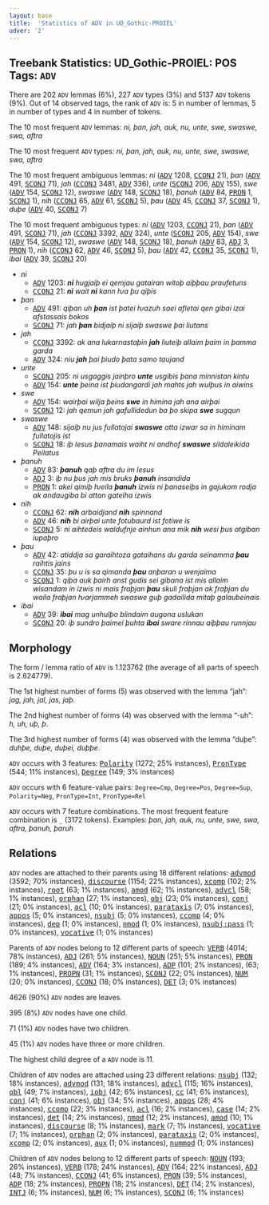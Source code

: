 ```yaml
---
layout: base
title:  'Statistics of ADV in UD_Gothic-PROIEL'
udver: '2'
---
```


## Treebank Statistics: UD_Gothic-PROIEL: POS Tags: `ADV`

There are 202 `ADV` lemmas (6%), 227 `ADV` types (3%) and 5137 `ADV` tokens (9%).
Out of 14 observed tags, the rank of `ADV` is: 5 in number of lemmas, 5 in number of types and 4 in number of tokens.

The 10 most frequent `ADV` lemmas: <em>ni, þan, jah, auk, nu, unte, swe, swaswe, swa, aftra</em>

The 10 most frequent `ADV` types:  <em>ni, þan, jah, auk, nu, unte, swe, swaswe, swa, aftra</em>

The 10 most frequent ambiguous lemmas: <em>ni</em> (<tt><a href="got_proiel-pos-ADV.html">ADV</a></tt> 1208, <tt><a href="got_proiel-pos-CCONJ.html">CCONJ</a></tt> 21), <em>þan</em> (<tt><a href="got_proiel-pos-ADV.html">ADV</a></tt> 491, <tt><a href="got_proiel-pos-SCONJ.html">SCONJ</a></tt> 71), <em>jah</em> (<tt><a href="got_proiel-pos-CCONJ.html">CCONJ</a></tt> 3481, <tt><a href="got_proiel-pos-ADV.html">ADV</a></tt> 336), <em>unte</em> (<tt><a href="got_proiel-pos-SCONJ.html">SCONJ</a></tt> 206, <tt><a href="got_proiel-pos-ADV.html">ADV</a></tt> 155), <em>swe</em> (<tt><a href="got_proiel-pos-ADV.html">ADV</a></tt> 154, <tt><a href="got_proiel-pos-SCONJ.html">SCONJ</a></tt> 12), <em>swaswe</em> (<tt><a href="got_proiel-pos-ADV.html">ADV</a></tt> 148, <tt><a href="got_proiel-pos-SCONJ.html">SCONJ</a></tt> 18), <em>þanuh</em> (<tt><a href="got_proiel-pos-ADV.html">ADV</a></tt> 84, <tt><a href="got_proiel-pos-PRON.html">PRON</a></tt> 1, <tt><a href="got_proiel-pos-SCONJ.html">SCONJ</a></tt> 1), <em>nih</em> (<tt><a href="got_proiel-pos-CCONJ.html">CCONJ</a></tt> 65, <tt><a href="got_proiel-pos-ADV.html">ADV</a></tt> 61, <tt><a href="got_proiel-pos-SCONJ.html">SCONJ</a></tt> 5), <em>þau</em> (<tt><a href="got_proiel-pos-ADV.html">ADV</a></tt> 45, <tt><a href="got_proiel-pos-CCONJ.html">CCONJ</a></tt> 37, <tt><a href="got_proiel-pos-SCONJ.html">SCONJ</a></tt> 1), <em>duþe</em> (<tt><a href="got_proiel-pos-ADV.html">ADV</a></tt> 40, <tt><a href="got_proiel-pos-SCONJ.html">SCONJ</a></tt> 7)

The 10 most frequent ambiguous types:  <em>ni</em> (<tt><a href="got_proiel-pos-ADV.html">ADV</a></tt> 1203, <tt><a href="got_proiel-pos-CCONJ.html">CCONJ</a></tt> 21), <em>þan</em> (<tt><a href="got_proiel-pos-ADV.html">ADV</a></tt> 491, <tt><a href="got_proiel-pos-SCONJ.html">SCONJ</a></tt> 71), <em>jah</em> (<tt><a href="got_proiel-pos-CCONJ.html">CCONJ</a></tt> 3392, <tt><a href="got_proiel-pos-ADV.html">ADV</a></tt> 324), <em>unte</em> (<tt><a href="got_proiel-pos-SCONJ.html">SCONJ</a></tt> 205, <tt><a href="got_proiel-pos-ADV.html">ADV</a></tt> 154), <em>swe</em> (<tt><a href="got_proiel-pos-ADV.html">ADV</a></tt> 154, <tt><a href="got_proiel-pos-SCONJ.html">SCONJ</a></tt> 12), <em>swaswe</em> (<tt><a href="got_proiel-pos-ADV.html">ADV</a></tt> 148, <tt><a href="got_proiel-pos-SCONJ.html">SCONJ</a></tt> 18), <em>þanuh</em> (<tt><a href="got_proiel-pos-ADV.html">ADV</a></tt> 83, <tt><a href="got_proiel-pos-ADJ.html">ADJ</a></tt> 3, <tt><a href="got_proiel-pos-PRON.html">PRON</a></tt> 1), <em>nih</em> (<tt><a href="got_proiel-pos-CCONJ.html">CCONJ</a></tt> 62, <tt><a href="got_proiel-pos-ADV.html">ADV</a></tt> 46, <tt><a href="got_proiel-pos-SCONJ.html">SCONJ</a></tt> 5), <em>þau</em> (<tt><a href="got_proiel-pos-ADV.html">ADV</a></tt> 42, <tt><a href="got_proiel-pos-CCONJ.html">CCONJ</a></tt> 35, <tt><a href="got_proiel-pos-SCONJ.html">SCONJ</a></tt> 1), <em>ibai</em> (<tt><a href="got_proiel-pos-ADV.html">ADV</a></tt> 39, <tt><a href="got_proiel-pos-SCONJ.html">SCONJ</a></tt> 20)


* <em>ni</em>
  * <tt><a href="got_proiel-pos-ADV.html">ADV</a></tt> 1203: <em><b>ni</b> hugjaiþ ei qemjau gatairan witoþ aiþþau praufetuns</em>
  * <tt><a href="got_proiel-pos-CCONJ.html">CCONJ</a></tt> 21: <em><b>ni</b> wait <b>ni</b> kann ƕa þu qiþis</em>
* <em>þan</em>
  * <tt><a href="got_proiel-pos-ADV.html">ADV</a></tt> 491: <em>qiþan uh <b>þan</b> ist þatei ƕazuh saei afletai qen gibai izai afstassais bokos</em>
  * <tt><a href="got_proiel-pos-SCONJ.html">SCONJ</a></tt> 71: <em>jah <b>þan</b> bidjaiþ ni sijaiþ swaswe þai liutans</em>
* <em>jah</em>
  * <tt><a href="got_proiel-pos-CCONJ.html">CCONJ</a></tt> 3392: <em>ak ana lukarnastaþin <b>jah</b> liuteiþ allaim þaim in þamma garda</em>
  * <tt><a href="got_proiel-pos-ADV.html">ADV</a></tt> 324: <em>niu <b>jah</b> þai þiudo þata samo taujand</em>
* <em>unte</em>
  * <tt><a href="got_proiel-pos-SCONJ.html">SCONJ</a></tt> 205: <em>ni usgaggis jainþro <b>unte</b> usgibis þana minnistan kintu</em>
  * <tt><a href="got_proiel-pos-ADV.html">ADV</a></tt> 154: <em><b>unte</b> þeina ist þiudangardi jah mahts jah wulþus in aiwins</em>
* <em>swe</em>
  * <tt><a href="got_proiel-pos-ADV.html">ADV</a></tt> 154: <em>wairþai wilja þeins <b>swe</b> in himina jah ana airþai</em>
  * <tt><a href="got_proiel-pos-SCONJ.html">SCONJ</a></tt> 12: <em>jah qemun jah gafullidedun ba þo skipa <b>swe</b> sugqun</em>
* <em>swaswe</em>
  * <tt><a href="got_proiel-pos-ADV.html">ADV</a></tt> 148: <em>sijaiþ nu jus fullatojai <b>swaswe</b> atta izwar sa in himinam fullatojis ist</em>
  * <tt><a href="got_proiel-pos-SCONJ.html">SCONJ</a></tt> 18: <em>iþ Iesus þanamais waiht ni andhof <b>swaswe</b> sildaleikida Peilatus</em>
* <em>þanuh</em>
  * <tt><a href="got_proiel-pos-ADV.html">ADV</a></tt> 83: <em><b>þanuh</b> qaþ aftra du im Iesus</em>
  * <tt><a href="got_proiel-pos-ADJ.html">ADJ</a></tt> 3: <em>iþ nu þus jah mis bruks <b>þanuh</b> insandida</em>
  * <tt><a href="got_proiel-pos-PRON.html">PRON</a></tt> 1: <em>akei qimiþ ƕeila <b>þanuh</b> izwis ni þanaseiþs in gajukom rodja ak andaugiba bi attan gateiha izwis</em>
* <em>nih</em>
  * <tt><a href="got_proiel-pos-CCONJ.html">CCONJ</a></tt> 62: <em><b>nih</b> arbaidjand <b>nih</b> spinnand</em>
  * <tt><a href="got_proiel-pos-ADV.html">ADV</a></tt> 46: <em><b>nih</b> bi airþai unte fotubaurd ist fotiwe is</em>
  * <tt><a href="got_proiel-pos-SCONJ.html">SCONJ</a></tt> 5: <em>ni aihtedeis waldufnje ainhun ana mik <b>nih</b> wesi þus atgiban iupaþro</em>
* <em>þau</em>
  * <tt><a href="got_proiel-pos-ADV.html">ADV</a></tt> 42: <em>atiddja sa garaihtoza gataihans du garda seinamma <b>þau</b> raihtis jains</em>
  * <tt><a href="got_proiel-pos-CCONJ.html">CCONJ</a></tt> 35: <em>þu u is sa qimanda <b>þau</b> anþaran u wenjaima</em>
  * <tt><a href="got_proiel-pos-SCONJ.html">SCONJ</a></tt> 1: <em>qiþa auk þairh anst gudis sei gibana ist mis allaim wisandam in izwis ni mais fraþjan <b>þau</b> skuli fraþjan ak fraþjan du waila fraþjan ƕarjammeh swaswe guþ gadailida mitaþ galaubeinais</em>
* <em>ibai</em>
  * <tt><a href="got_proiel-pos-ADV.html">ADV</a></tt> 39: <em><b>ibai</b> mag unhulþo blindaim augona uslukan</em>
  * <tt><a href="got_proiel-pos-SCONJ.html">SCONJ</a></tt> 20: <em>iþ sundro þaimei þuhta <b>ibai</b> sware rinnau aiþþau runnjau</em>

## Morphology

The form / lemma ratio of `ADV` is 1.123762 (the average of all parts of speech is 2.624779).

The 1st highest number of forms (5) was observed with the lemma “jah”: <em>jag, jah, jal, jas, jaþ</em>.

The 2nd highest number of forms (4) was observed with the lemma “-uh”: <em>h, uh, uþ, þ</em>.

The 3rd highest number of forms (4) was observed with the lemma “duþe”: <em>duhþe, duþe, duþei, duþþe</em>.

`ADV` occurs with 3 features: <tt><a href="got_proiel-feat-Polarity.html">Polarity</a></tt> (1272; 25% instances), <tt><a href="got_proiel-feat-PronType.html">PronType</a></tt> (544; 11% instances), <tt><a href="got_proiel-feat-Degree.html">Degree</a></tt> (149; 3% instances)

`ADV` occurs with 6 feature-value pairs: `Degree=Cmp`, `Degree=Pos`, `Degree=Sup`, `Polarity=Neg`, `PronType=Int`, `PronType=Rel`

`ADV` occurs with 7 feature combinations.
The most frequent feature combination is `_` (3172 tokens).
Examples: <em>þan, jah, auk, nu, unte, swe, swa, aftra, þanuh, þaruh</em>


## Relations

`ADV` nodes are attached to their parents using 18 different relations: <tt><a href="got_proiel-dep-advmod.html">advmod</a></tt> (3592; 70% instances), <tt><a href="got_proiel-dep-discourse.html">discourse</a></tt> (1154; 22% instances), <tt><a href="got_proiel-dep-xcomp.html">xcomp</a></tt> (102; 2% instances), <tt><a href="got_proiel-dep-root.html">root</a></tt> (63; 1% instances), <tt><a href="got_proiel-dep-amod.html">amod</a></tt> (62; 1% instances), <tt><a href="got_proiel-dep-advcl.html">advcl</a></tt> (58; 1% instances), <tt><a href="got_proiel-dep-orphan.html">orphan</a></tt> (27; 1% instances), <tt><a href="got_proiel-dep-obj.html">obj</a></tt> (23; 0% instances), <tt><a href="got_proiel-dep-conj.html">conj</a></tt> (21; 0% instances), <tt><a href="got_proiel-dep-acl.html">acl</a></tt> (10; 0% instances), <tt><a href="got_proiel-dep-parataxis.html">parataxis</a></tt> (7; 0% instances), <tt><a href="got_proiel-dep-appos.html">appos</a></tt> (5; 0% instances), <tt><a href="got_proiel-dep-nsubj.html">nsubj</a></tt> (5; 0% instances), <tt><a href="got_proiel-dep-ccomp.html">ccomp</a></tt> (4; 0% instances), <tt><a href="got_proiel-dep-dep.html">dep</a></tt> (1; 0% instances), <tt><a href="got_proiel-dep-nmod.html">nmod</a></tt> (1; 0% instances), <tt><a href="got_proiel-dep-nsubj-pass.html">nsubj:pass</a></tt> (1; 0% instances), <tt><a href="got_proiel-dep-vocative.html">vocative</a></tt> (1; 0% instances)

Parents of `ADV` nodes belong to 12 different parts of speech: <tt><a href="got_proiel-pos-VERB.html">VERB</a></tt> (4014; 78% instances), <tt><a href="got_proiel-pos-ADJ.html">ADJ</a></tt> (261; 5% instances), <tt><a href="got_proiel-pos-NOUN.html">NOUN</a></tt> (251; 5% instances), <tt><a href="got_proiel-pos-PRON.html">PRON</a></tt> (189; 4% instances), <tt><a href="got_proiel-pos-ADV.html">ADV</a></tt> (164; 3% instances), <tt><a href="got_proiel-pos-ADP.html">ADP</a></tt> (101; 2% instances),  (63; 1% instances), <tt><a href="got_proiel-pos-PROPN.html">PROPN</a></tt> (31; 1% instances), <tt><a href="got_proiel-pos-SCONJ.html">SCONJ</a></tt> (22; 0% instances), <tt><a href="got_proiel-pos-NUM.html">NUM</a></tt> (20; 0% instances), <tt><a href="got_proiel-pos-CCONJ.html">CCONJ</a></tt> (18; 0% instances), <tt><a href="got_proiel-pos-DET.html">DET</a></tt> (3; 0% instances)

4626 (90%) `ADV` nodes are leaves.

395 (8%) `ADV` nodes have one child.

71 (1%) `ADV` nodes have two children.

45 (1%) `ADV` nodes have three or more children.

The highest child degree of a `ADV` node is 11.

Children of `ADV` nodes are attached using 23 different relations: <tt><a href="got_proiel-dep-nsubj.html">nsubj</a></tt> (132; 18% instances), <tt><a href="got_proiel-dep-advmod.html">advmod</a></tt> (131; 18% instances), <tt><a href="got_proiel-dep-advcl.html">advcl</a></tt> (115; 16% instances), <tt><a href="got_proiel-dep-obl.html">obl</a></tt> (49; 7% instances), <tt><a href="got_proiel-dep-iobj.html">iobj</a></tt> (42; 6% instances), <tt><a href="got_proiel-dep-cc.html">cc</a></tt> (41; 6% instances), <tt><a href="got_proiel-dep-conj.html">conj</a></tt> (41; 6% instances), <tt><a href="got_proiel-dep-obj.html">obj</a></tt> (34; 5% instances), <tt><a href="got_proiel-dep-appos.html">appos</a></tt> (28; 4% instances), <tt><a href="got_proiel-dep-ccomp.html">ccomp</a></tt> (22; 3% instances), <tt><a href="got_proiel-dep-acl.html">acl</a></tt> (16; 2% instances), <tt><a href="got_proiel-dep-case.html">case</a></tt> (14; 2% instances), <tt><a href="got_proiel-dep-det.html">det</a></tt> (14; 2% instances), <tt><a href="got_proiel-dep-nmod.html">nmod</a></tt> (12; 2% instances), <tt><a href="got_proiel-dep-amod.html">amod</a></tt> (10; 1% instances), <tt><a href="got_proiel-dep-discourse.html">discourse</a></tt> (8; 1% instances), <tt><a href="got_proiel-dep-mark.html">mark</a></tt> (7; 1% instances), <tt><a href="got_proiel-dep-vocative.html">vocative</a></tt> (7; 1% instances), <tt><a href="got_proiel-dep-orphan.html">orphan</a></tt> (2; 0% instances), <tt><a href="got_proiel-dep-parataxis.html">parataxis</a></tt> (2; 0% instances), <tt><a href="got_proiel-dep-xcomp.html">xcomp</a></tt> (2; 0% instances), <tt><a href="got_proiel-dep-aux.html">aux</a></tt> (1; 0% instances), <tt><a href="got_proiel-dep-nummod.html">nummod</a></tt> (1; 0% instances)

Children of `ADV` nodes belong to 12 different parts of speech: <tt><a href="got_proiel-pos-NOUN.html">NOUN</a></tt> (193; 26% instances), <tt><a href="got_proiel-pos-VERB.html">VERB</a></tt> (178; 24% instances), <tt><a href="got_proiel-pos-ADV.html">ADV</a></tt> (164; 22% instances), <tt><a href="got_proiel-pos-ADJ.html">ADJ</a></tt> (48; 7% instances), <tt><a href="got_proiel-pos-CCONJ.html">CCONJ</a></tt> (41; 6% instances), <tt><a href="got_proiel-pos-PRON.html">PRON</a></tt> (39; 5% instances), <tt><a href="got_proiel-pos-ADP.html">ADP</a></tt> (18; 2% instances), <tt><a href="got_proiel-pos-PROPN.html">PROPN</a></tt> (18; 2% instances), <tt><a href="got_proiel-pos-DET.html">DET</a></tt> (14; 2% instances), <tt><a href="got_proiel-pos-INTJ.html">INTJ</a></tt> (6; 1% instances), <tt><a href="got_proiel-pos-NUM.html">NUM</a></tt> (6; 1% instances), <tt><a href="got_proiel-pos-SCONJ.html">SCONJ</a></tt> (6; 1% instances)

